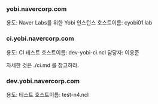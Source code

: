 ### yobi.navercorp.com 

용도: Naver Labs를 위한 Yobi 인스턴스
호스트이름: cyobi01.lab

### ci.yobi.navercorp.com 

용도: CI 테스트
호스트이름: dev-yobi-ci.ncl
담당자: 이응준

자세한 것은 ./ci.md 를 참고하라.

### dev.yobi.navercorp.com

용도: 테스트
호스트이름: test-n4.ncl
